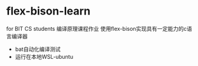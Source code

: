 # flex-bison-learn
for BIT CS students
编译原理课程作业
使用flex-bison实现具有一定能力的c语言编译器

* bat自动化编译测试
* 运行在本地WSL-ubuntu
